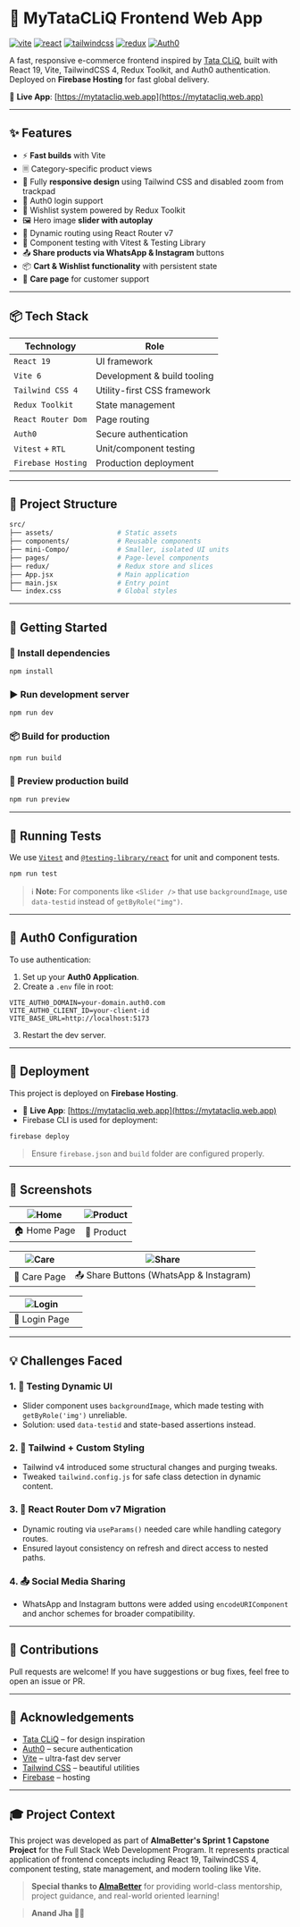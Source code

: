 # 🛒 MyTataCLiQ Frontend Web App

[![vite](https://img.shields.io/badge/Vite-6.x-blueviolet)](https://vitejs.dev/)
[![react](https://img.shields.io/badge/React-19.x-blue)](https://reactjs.org/)
[![tailwindcss](https://img.shields.io/badge/TailwindCSS-4.x-teal)](https://tailwindcss.com/)
[![redux](https://img.shields.io/badge/Redux--Toolkit-2.x-purple)](https://redux-toolkit.js.org/)
[![Auth0](https://img.shields.io/badge/Auth0-Auth-blue)](https://auth0.com/)


A fast, responsive e-commerce frontend inspired by [Tata CLiQ](https://www.tatacliq.com), built with React 19, Vite, TailwindCSS 4, Redux Toolkit, and Auth0 authentication. Deployed on **Firebase Hosting** for fast global delivery.

🔗 **Live App**: [https://mytatacliq.web.app](https://mytatacliq.web.app)

---

## ✨ Features

- ⚡ **Fast builds** with Vite
- 🗏️ Category-specific product views
- 🎨 Fully **responsive design** using Tailwind CSS and disabled zoom from trackpad
- 🔐 Auth0 login support
- 💖 Wishlist system powered by Redux Toolkit
- 🖼️ Hero image **slider with autoplay**
- 🔄 Dynamic routing using React Router v7
- 🔬 Component testing with Vitest & Testing Library
- 📤 **Share products via WhatsApp & Instagram** buttons
- 📦 **Cart & Wishlist functionality** with persistent state
- 📘 **Care page** for customer support

---

## 📦 Tech Stack

| Technology        | Role                                 |
|-------------------|--------------------------------------|
| `React 19`        | UI framework                         |
| `Vite 6`          | Development & build tooling          |
| `Tailwind CSS 4`  | Utility-first CSS framework          |
| `Redux Toolkit`   | State management                     |
| `React Router Dom` | Page routing                         |
| `Auth0`           | Secure authentication                |
| `Vitest` + `RTL`  | Unit/component testing               |
| `Firebase Hosting`| Production deployment                |

---

## 📂 Project Structure

```bash
src/
├── assets/                # Static assets
├── components/            # Reusable components
├── mini-Compo/            # Smaller, isolated UI units
├── pages/                 # Page-level components
├── redux/                 # Redux store and slices
├── App.jsx                # Main application
├── main.jsx               # Entry point
└── index.css              # Global styles
```

---

## 💠 Getting Started

### 🔧 Install dependencies

```bash
npm install
```

### ▶️ Run development server

```bash
npm run dev
```

### 📦 Build for production

```bash
npm run build
```

### 👀 Preview production build

```bash
npm run preview
```

---

## 🧪 Running Tests

We use [`Vitest`](https://vitest.dev) and [`@testing-library/react`](https://testing-library.com/react) for unit and component tests.

```bash
npm run test
```

> ℹ️ **Note:** For components like `<Slider />` that use `backgroundImage`, use `data-testid` instead of `getByRole("img")`.

---

## 🔐 Auth0 Configuration

To use authentication:

1. Set up your **Auth0 Application**.
2. Create a `.env` file in root:

```env
VITE_AUTH0_DOMAIN=your-domain.auth0.com
VITE_AUTH0_CLIENT_ID=your-client-id
VITE_BASE_URL=http://localhost:5173
```

3. Restart the dev server.

---

## 🚀 Deployment

This project is deployed on **Firebase Hosting**.

- 🔗 **Live App**: [https://mytatacliq.web.app](https://mytatacliq.web.app)
- Firebase CLI is used for deployment:

```bash
firebase deploy
```

> Ensure `firebase.json` and `build` folder are configured properly.

---

## 📸 Screenshots

<div align="center">

| ![Home](public/Home_img.png) | ![Product](public/Product_img.png) |
|:--:|:--:|
| 🏠 Home Page | 🧾 Product |



| ![Care](public/Care_img.png) | ![Share](public/Share_img.png) |
|:--:|:--:|
| 💬 Care Page | 📤 Share Buttons (WhatsApp & Instagram) |

| ![Login](public/Login.png) |  |
|:--:|:--:|
| 🔐 Login Page |  |

</div>

---

## 💡 Challenges Faced

### 1. 🧪 Testing Dynamic UI
- Slider component uses `backgroundImage`, which made testing with `getByRole('img')` unreliable.
- Solution: used `data-testid` and state-based assertions instead.

### 2. 🧹 Tailwind + Custom Styling
- Tailwind v4 introduced some structural changes and purging tweaks.
- Tweaked `tailwind.config.js` for safe class detection in dynamic content.

### 3. 🔄 React Router Dom v7 Migration
- Dynamic routing via `useParams()` needed care while handling category routes.
- Ensured layout consistency on refresh and direct access to nested paths.

### 4. 📤 Social Media Sharing
- WhatsApp and Instagram buttons were added using `encodeURIComponent` and anchor schemes for broader compatibility.

---

## 🙌 Contributions

Pull requests are welcome! If you have suggestions or bug fixes, feel free to open an issue or PR.


---

## 🤝 Acknowledgements

- [Tata CLiQ](https://www.tatacliq.com) – for design inspiration
- [Auth0](https://auth0.com) – secure authentication
- [Vite](https://vitejs.dev) – ultra-fast dev server
- [Tailwind CSS](https://tailwindcss.com) – beautiful utilities
- [Firebase](https://firebase.google.com) – hosting 

---

## 🎓 Project Context

This project was developed as part of **AlmaBetter's Sprint 1 Capstone Project** for the Full Stack Web Development Program. It represents practical application of frontend concepts including React 19, TailwindCSS 4, component testing, state management, and modern tooling like Vite.

> **Special thanks to [AlmaBetter](https://almabetter.com)** for providing world-class mentorship, project guidance, and real-world oriented learning!

> **Anand Jha 💖🌿**

